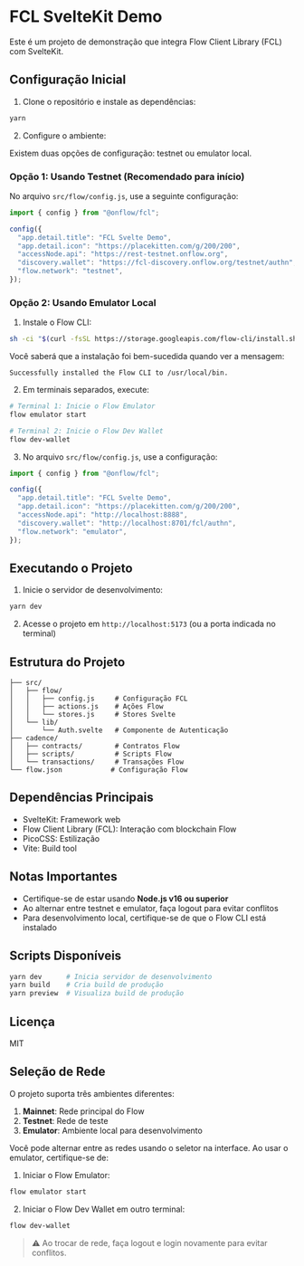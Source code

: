 # FCL SvelteKit Demo

Este é um projeto de demonstração que integra Flow Client Library (FCL) com SvelteKit.

## Configuração Inicial

1. Clone o repositório e instale as dependências:

```bash
yarn
```

2. Configure o ambiente:

Existem duas opções de configuração: testnet ou emulator local.

### Opção 1: Usando Testnet (Recomendado para início)

No arquivo `src/flow/config.js`, use a seguinte configuração:

```javascript
import { config } from "@onflow/fcl";

config({
  "app.detail.title": "FCL Svelte Demo",
  "app.detail.icon": "https://placekitten.com/g/200/200",
  "accessNode.api": "https://rest-testnet.onflow.org",
  "discovery.wallet": "https://fcl-discovery.onflow.org/testnet/authn",
  "flow.network": "testnet",
});
```

### Opção 2: Usando Emulator Local

1. Instale o Flow CLI:

```bash
sh -ci "$(curl -fsSL https://storage.googleapis.com/flow-cli/install.sh)"
```

Você saberá que a instalação foi bem-sucedida quando ver a mensagem:

```
Successfully installed the Flow CLI to /usr/local/bin.
```

2. Em terminais separados, execute:

```bash
# Terminal 1: Inicie o Flow Emulator
flow emulator start

# Terminal 2: Inicie o Flow Dev Wallet
flow dev-wallet
```

3. No arquivo `src/flow/config.js`, use a configuração:

```javascript
import { config } from "@onflow/fcl";

config({
  "app.detail.title": "FCL Svelte Demo",
  "app.detail.icon": "https://placekitten.com/g/200/200",
  "accessNode.api": "http://localhost:8888",
  "discovery.wallet": "http://localhost:8701/fcl/authn",
  "flow.network": "emulator",
});
```

## Executando o Projeto

1. Inicie o servidor de desenvolvimento:

```bash
yarn dev
```

2. Acesse o projeto em `http://localhost:5173` (ou a porta indicada no terminal)

## Estrutura do Projeto

```
├── src/
│   ├── flow/
│   │   ├── config.js     # Configuração FCL
│   │   ├── actions.js    # Ações Flow
│   │   └── stores.js     # Stores Svelte
│   └── lib/
│       └── Auth.svelte   # Componente de Autenticação
├── cadence/
│   ├── contracts/        # Contratos Flow
│   ├── scripts/          # Scripts Flow
│   └── transactions/     # Transações Flow
└── flow.json            # Configuração Flow
```

## Dependências Principais

- SvelteKit: Framework web
- Flow Client Library (FCL): Interação com blockchain Flow
- PicoCSS: Estilização
- Vite: Build tool

## Notas Importantes

- Certifique-se de estar usando **Node.js v16 ou superior**
- Ao alternar entre testnet e emulator, faça logout para evitar conflitos
- Para desenvolvimento local, certifique-se de que o Flow CLI está instalado

## Scripts Disponíveis

```bash
yarn dev      # Inicia servidor de desenvolvimento
yarn build    # Cria build de produção
yarn preview  # Visualiza build de produção
```

## Licença

MIT

## Seleção de Rede

O projeto suporta três ambientes diferentes:

1. **Mainnet**: Rede principal do Flow
2. **Testnet**: Rede de teste
3. **Emulator**: Ambiente local para desenvolvimento

Você pode alternar entre as redes usando o seletor na interface. Ao usar o emulator, certifique-se de:

1. Iniciar o Flow Emulator:

```bash
flow emulator start
```

2. Iniciar o Flow Dev Wallet em outro terminal:

```bash
flow dev-wallet
```

> ⚠️ Ao trocar de rede, faça logout e login novamente para evitar conflitos.
